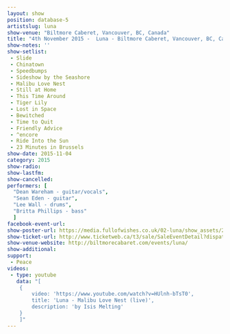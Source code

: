 ```yaml
---
layout: show
position: database-5
artistslug: luna
show-venue: "Biltmore Caberet, Vancouver, BC, Canada"
title: "4th November 2015 -  Luna - Biltmore Caberet, Vancouver, BC, Canada"
show-notes: ''
show-setlist:
 - Slide
 - Chinatown
 - Speedbumps
 - Sideshow by the Seashore
 - Malibu Love Nest
 - Still at Home
 - This Time Around
 - Tiger Lily
 - Lost in Space
 - Bewitched
 - Time to Quit
 - Friendly Advice
 - ^encore
 - Ride Into the Sun
 - 23 Minutes in Brussels
show-date: 2015-11-04
category: 2015
show-radio:
show-lastfm:
show-cancelled:
performers: [
  "Dean Wareham - guitar/vocals",
  "Sean Eden - guitar",
  "Lee Wall - drums",
  "Britta Phillips - bass"
  ]
facebook-event-url:
show-poster-url: https://media.fullofwishes.co.uk/02-luna/show_assets/2015-11-04/2015-11-04-luna-vancouver.jpg
show-ticket-url: http://www.ticketweb.ca/t3/sale/SaleEventDetail?dispatch=loadSelectionData&eventId=6138705
show-venue-website: http://biltmorecabaret.com/events/luna/
show-additional:
support:
 - Peace
videos:
 - type: youtube
   data: "[
    {
        video: 'https://www.youtube.com/watch?v=HUlnh-bTsT0',
        title: 'Luna - Malibu Love Nest (live)',
        description: 'by Isis Melting'
    }
    ]"
---
```

